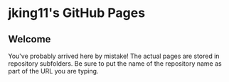 jking11's GitHub Pages
======================

Welcome
-------

You've probably arrived here by mistake!  The actual pages are stored in repository subfolders.  Be sure to put the name of the repository name as part of the URL you are typing.
